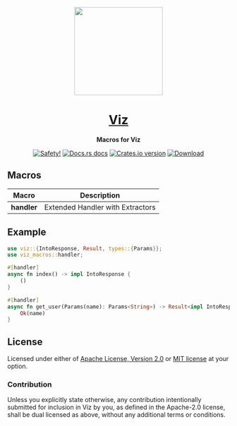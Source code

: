 <p align="center">
  <img src="https://raw.githubusercontent.com/viz-rs/viz.rs/main/static/logo.svg" height="200" />
</p>

<h1 align="center">
  <a href="https://docs.rs/viz">Viz</a>
</h1>

<div align="center">
  <p><strong>Macros for Viz</strong></p>
</div>

<div align="center">
  <!-- Safety -->
  <a href="/">
    <img src="https://img.shields.io/badge/-safety!-success?style=flat-square"
      alt="Safety!" /></a>
  <!-- Docs.rs docs -->
  <a href="https://docs.rs/viz-macros">
    <img src="https://img.shields.io/badge/docs-latest-blue.svg?style=flat-square"
      alt="Docs.rs docs" /></a>
  <!-- Crates version -->
  <a href="https://crates.io/crates/viz-macros">
    <img src="https://img.shields.io/crates/v/viz-macros.svg?style=flat-square"
    alt="Crates.io version" /></a>
  <!-- Downloads -->
  <a href="https://crates.io/crates/viz-macros">
    <img src="https://img.shields.io/crates/d/viz-macros.svg?style=flat-square"
      alt="Download" /></a>
</div>

## Macros

Macro                | Description
-------------------- | ------------
**handler**          | Extended Handler with Extractors

## Example

```rust
use viz::{IntoResponse, Result, types::{Params}};
use viz_macros::handler;

#[handler]
async fn index() -> impl IntoResponse {
    ()
}

#[handler]
async fn get_user(Params(name): Params<String>) -> Result<impl IntoResponse> {
    Ok(name)
}
```
## License

Licensed under either of [Apache License, Version 2.0](LICENSE-APACHE) or
[MIT license](LICENSE-MIT) at your option.

### Contribution

Unless you explicitly state otherwise, any contribution intentionally submitted 
for inclusion in Viz by you, as defined in the Apache-2.0 license, shall
be dual licensed as above, without any additional terms or conditions.
